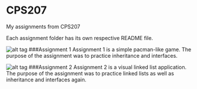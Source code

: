 CPS207
======

My assignments from CPS207

Each assignment folder has its own respective README file.

![alt tag](https://raw.githubusercontent.com/iMiiTH/CPS207/master/A1Screenshot.png)
###Assignment 1
Assignment 1 is a simple pacman-like game. The purpose of the assignment was to practice inheritance and interfaces.

![alt tag](https://raw.githubusercontent.com/iMiiTH/CPS207/master/A2Screenshot.png)
###Assignment 2
Assignment 2 is a visual linked list application. The purpose of the assignment was to practice linked lists as well as inheritance and interfaces again. 
